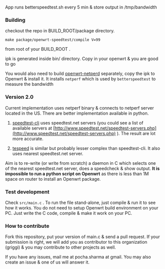 App runs betterspeedtest.sh every 5 min & store output in /tmp/bandwidth

### Building

checkout the repo in BUILD_ROOT/package directory. 

	make package/openwrt-speedtest/compile V=99 

from root of your BUILD_ROOT . 

ipk is generated inside bin/ directory. Copy in your openwrt & you are good to go

You would also need to build [openwrt-netperd](http://github.com/griggi/openwrt-netperf) separately, copy the ipk to Openwrt & install it. It installs `netperf` which is used by `betterspeedtest` to measure the bandwidth

### Version 2.0

Current implementation uses netperf binary & connects to netperf server located in the US. There are better implementation available in python. 

1. [speedtest-cli](https://github.com/sivel/speedtest-cli) uses speedtest.net servers (you could see a list of available servers at [http://www.speedtest.net/speedtest-servers.php](http://www.speedtest.net/speedtest-servers.php) ). The result are lot more accurate. 

2. [tespeed](https://github.com/Janhouse/tespeed) is similar but probably lesser complex than speedtest-cli. It also uses nearest speedtest.net server.

Aim is to re-write (or write from scratch) a daemon in C which selects one of the nearest speedtest.net server, does a speedcheck & show output. **It is impossible to run a python script on Openwrt** as there is less than 1M space on router to install an Openwrt package. 

### Test development

Check `src/main.c` . To run the file stand-alone, just compile & run it to see how it works. You do not need to setup Openwrt build environment on your PC. Just write the C code, compile & make it work on your PC. 

### How to contribute

Fork this repository, put your version of main.c & send a pull request. If your submission is right, we will add you as contributor to this organization (griggi) & you may contribute to other projects as well. 

If you have any issues, mail me at pocha.sharma at gmail. You may also create an issue & one of us will answer it. 
